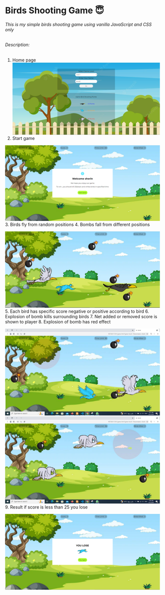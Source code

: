 # Birds Shooting Game :innocent:
###### This is my simple birds shooting game using vanilla JavaScript and CSS only

###### Description:
1. Home page
![Alt text](assets/home.PNG)
2. Start game

![Alt text](assets/game1.PNG)
3. Birds fly from random positions
4. Bombs fall from different positions

![Alt text](assets/game2.PNG)
5. Each bird has specific score negative or positive according to bird
6. Explosion of bomb kills surrounding birds
7. Net added or removed score is shown to player 
8. Explosion of bomb has red effect

![Alt text](assets/game4.jpg)
![Alt text](assets/game5.jpg)
9. Result if score is less than 25 you lose

![Alt text](assets/game3.PNG)
